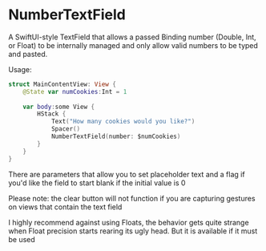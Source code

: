 # NumberTextField

A SwiftUI-style TextField that allows a passed Binding number (Double, Int, or Float) to be internally managed and only allow valid numbers to be typed and pasted.

Usage:

```swift
struct MainContentView: View {
    @State var numCookies:Int = 1
    
    var body:some View {
        HStack {
            Text("How many cookies would you like?")
            Spacer()
            NumberTextField(number: $numCookies)
        }
    }
}
```

There are parameters that allow you to set placeholder text and a flag if you'd like the field to start blank if the initial value is 0

Please note: the clear button will not function if you are capturing gestures on views that contain the text field

I highly recommend against using Floats, the behavior gets quite strange when Float precision starts rearing its ugly head. But it is available if it must be used
